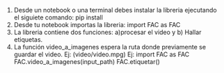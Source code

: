 1. Desde un notebook o una terminal debes instalar la libreria ejecutando el siguiete comando: pip install 
2. Desde tu notebook importas la libreria: import FAC as FAC
3. La libreria contiene dos funciones: a)procesar el video y b) Hallar etiquetas.
4. La función video_a_imagenes espera la ruta donde previamente se guardar el video. Ej: (video/video.mpg)
Ej:
import FAC as FAC
FAC.video_a_imagenes(input_path)
FAC.etiquetar()
